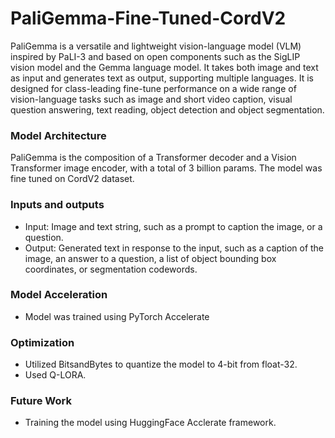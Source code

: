 # PaliGemma-Fine-Tuned-CordV2
PaliGemma is a versatile and lightweight vision-language model (VLM) inspired by PaLI-3 and based on open components such as the SigLIP vision model and the Gemma language model. It takes both image and text as input and generates text as output, supporting multiple languages. It is designed for class-leading fine-tune performance on a wide range of vision-language tasks such as image and short video caption, visual question answering, text reading, object detection and object segmentation.

### Model Architecture 
PaliGemma is the composition of a Transformer decoder and a Vision Transformer image encoder, with a total of 3 billion params. The model was fine tuned on CordV2 dataset.

### Inputs and outputs
- Input: Image and text string, such as a prompt to caption the image, or a question.
- Output: Generated text in response to the input, such as a caption of the image, an answer to a question, a list of object bounding box coordinates, or segmentation codewords.

### Model Acceleration
- Model was trained using PyTorch Accelerate

### Optimization 
- Utilized BitsandBytes to quantize the model to 4-bit from float-32.
- Used Q-LORA.

### Future Work 
- Training the model using HuggingFace Acclerate framework. 

